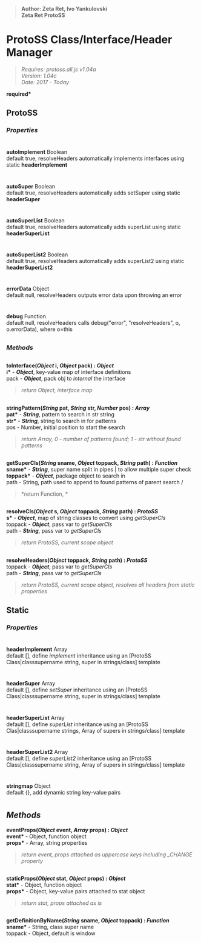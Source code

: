 > __Author: Zeta Ret, Ivo Yankulovski__  
> __Zeta Ret ProtoSS__  
# ProtoSS Class/Interface/Header Manager  
> *Requires: protoss.all.js v1.04a*  
> *Version: 1.04c*  
> *Date: 2017 - Today*  

__required*__

## ProtoSS  

### *Properties*  

#
__autoImplement__ Boolean  
default true, resolveHeaders automatically implements interfaces using static __headerImplement__  
#
__autoSuper__ Boolean  
default true, resolveHeaders automatically adds setSuper using static __headerSuper__  
#
__autoSuperList__ Boolean  
default true, resolveHeaders automatically adds superList using static __headerSuperList__  
#
__autoSuperList2__ Boolean  
default true, resolveHeaders automatically adds superList2 using static __headerSuperList2__  
#
__errorData__ Object  
default null, resolveHeaders outputs error data upon throwing an error  
#
__debug__ Function  
default null, resolveHeaders calls debug("error", "resolveHeaders", o, o.errorData), where o=this  

##
### *Methods*  
##

__toInterface(*Object* i, *Object* pack) : *Object*__  
__i*__ - __*Object*__, key-value map of interface definitions  
pack - __*Object*__, pack obj to *internal* the interface  
> *return Object, interface map* 

##
__stringPattern(*String* pat, *String* str, *Number* pos) : *Array*__  
__pat*__ - __*String*__, pattern to search in str string  
__str*__ - __*String*__, string to search in for patterns  
pos - Number, initial position to start the search  
> *return Array, 0 - number of patterns found; 1 - str without found patterns*

##
__getSuperCls(*String* sname, *Object* toppack, *String* path) : *Function*__  
__sname*__ - __*String*__, super name split in pipes | to allow multiple super check  
__toppack*__ - __*Object*__, package object to search in  
path - String, path used to append to found patterns of parent search /  
> *return Function, *

##
__resolveCls(*Object* s, *Object* toppack, *String* path) : *ProtoSS*__  
__s*__ - __*Object*__, map of string classes to convert using *getSuperCls*  
toppack - __*Object*__, pass var to *getSuperCls*  
path - __*String*__, pass var to *getSuperCls*  
> *return ProtoSS, current scope object*

##
__resolveHeaders(*Object* toppack, *String* path) : *ProtoSS*__  
toppack - __*Object*__, pass var to *getSuperCls*  
path - __*String*__, pass var to *getSuperCls*  
> *return ProtoSS, current scope object, resolves all headers from static properties*


## Static  

### *Properties*  

#
__headerImplement__ Array  
default [], define *implement* inheritance using an [ProtoSS Class|classsupername string, super in strings/class] template  
#
__headerSuper__  Array  
default [], define *setSuper* inheritance using an [ProtoSS Class|classsupername string, super in strings/class] template  
#
__headerSuperList__  Array  
default [], define *superList* inheritance using an [ProtoSS Clas|classsupername strings, Array of supers in strings/class] template  
#
__headerSuperList2__  Array  
default [], define *superList2* inheritance using an [ProtoSS Class|classsupername string, Array of supers in strings/class] template  
#
__stringmap__  Object  
default {}, add dynamic string key-value pairs  
#

## *Methods*  

__eventProps(*Object* event, *Array* props) : *Object*__  
__event*__ - Object, function object  
__props*__ - Array, string properties  
> *return event, props attached as uppercase keys including _CHANGE property*

##
__staticProps(*Object* stat, *Object* props) : *Object*__  
__stat*__ - Object, function object  
__props*__ - Object, key-value pairs attached to stat object  
> *return stat, props attached as is*

##
__getDefinitionByName(*String* sname, *Object* toppack) : *Function*__  
__sname*__ - String, class super name  
toppack - Object, default is window  
